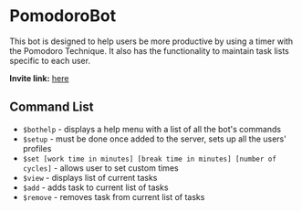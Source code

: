 ﻿# PomodoroBot
 This bot is designed to help users be more productive by using a timer with the Pomodoro Technique. It also has the functionality to maintain task lists specific to each user.
 
**Invite link:** [here](https://discord.com/api/oauth2/authorize?client_id=909195178538041384&permissions=8&scope=bot)

## Command List
- ```$bothelp``` - displays a help menu with a list of all the bot's commands
- ```$setup``` - must be done once added to the server, sets up all the users' profiles
- ```$set [work time in minutes] [break time in minutes] [number of cycles]``` - allows user to set custom times
- ```$view``` - displays list of current tasks
- ```$add``` - adds task to current list of tasks
- ```$remove``` - removes task from current list of tasks
